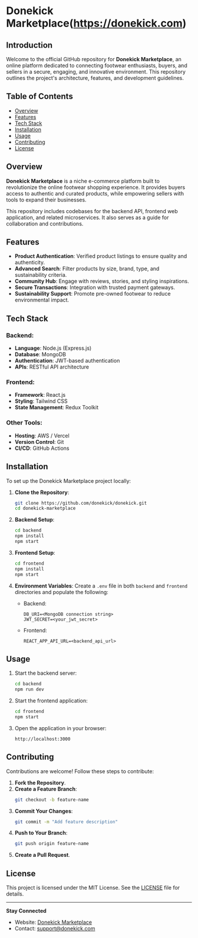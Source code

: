 # Donekick Marketplace(https://donekick.com)

## Introduction
Welcome to the official GitHub repository for **Donekick Marketplace**, an online platform dedicated to connecting footwear enthusiasts, buyers, and sellers in a secure, engaging, and innovative environment. This repository outlines the project's architecture, features, and development guidelines.

## Table of Contents
- [Overview](#overview)
- [Features](#features)
- [Tech Stack](#tech-stack)
- [Installation](#installation)
- [Usage](#usage)
- [Contributing](#contributing)
- [License](#license)

## Overview
**Donekick Marketplace** is a niche e-commerce platform built to revolutionize the online footwear shopping experience. It provides buyers access to authentic and curated products, while empowering sellers with tools to expand their businesses. 

This repository includes codebases for the backend API, frontend web application, and related microservices. It also serves as a guide for collaboration and contributions.

## Features
- **Product Authentication**: Verified product listings to ensure quality and authenticity.
- **Advanced Search**: Filter products by size, brand, type, and sustainability criteria.
- **Community Hub**: Engage with reviews, stories, and styling inspirations.
- **Secure Transactions**: Integration with trusted payment gateways.
- **Sustainability Support**: Promote pre-owned footwear to reduce environmental impact.

## Tech Stack
### Backend:
- **Language**: Node.js (Express.js)
- **Database**: MongoDB
- **Authentication**: JWT-based authentication
- **APIs**: RESTful API architecture

### Frontend:
- **Framework**: React.js
- **Styling**: Tailwind CSS
- **State Management**: Redux Toolkit

### Other Tools:
- **Hosting**: AWS / Vercel
- **Version Control**: Git
- **CI/CD**: GitHub Actions

## Installation
To set up the Donekick Marketplace project locally:

1. **Clone the Repository**:
   ```bash
   git clone https://github.com/donekick/donekick.git
   cd donekick-marketplace
   ```

2. **Backend Setup**:
   ```bash
   cd backend
   npm install
   npm start
   ```

3. **Frontend Setup**:
   ```bash
   cd frontend
   npm install
   npm start
   ```

4. **Environment Variables**:
   Create a `.env` file in both `backend` and `frontend` directories and populate the following:
   - Backend:
     ```
     DB_URI=<MongoDB connection string>
     JWT_SECRET=<your_jwt_secret>
     ```
   - Frontend:
     ```
     REACT_APP_API_URL=<backend_api_url>
     ```

## Usage
1. Start the backend server:
   ```bash
   cd backend
   npm run dev
   ```
2. Start the frontend application:
   ```bash
   cd frontend
   npm start
   ```
3. Open the application in your browser:
   ```
   http://localhost:3000
   ```

## Contributing
Contributions are welcome! Follow these steps to contribute:

1. **Fork the Repository**.
2. **Create a Feature Branch**:
   ```bash
   git checkout -b feature-name
   ```
3. **Commit Your Changes**:
   ```bash
   git commit -m "Add feature description"
   ```
4. **Push to Your Branch**:
   ```bash
   git push origin feature-name
   ```
5. **Create a Pull Request**.

## License
This project is licensed under the MIT License. See the [LICENSE](LICENSE) file for details.

---

**Stay Connected**
- Website: [Donekick Marketplace](https://donekick.com)
- Contact: support@donekick.com
